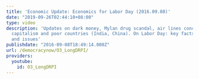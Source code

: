 ```yaml
---
title: 'Economic Update: Economics for Labor Day (2016.09.08)'
date: "2019-09-26T02:44:10+08:00"
type: video
description: 'Updates on dark money, Mylan drug scandal, air lines concentrating,
  capitalism and poor countries (India, China). On Labor Day: key facts, struggles,
  and issues'
publishdate: "2016-09-08T18:49:14.000Z"
url: /democracynow/O3_LongDRPI/
providers:
  youtube:
    id: O3_LongDRPI
---
```

